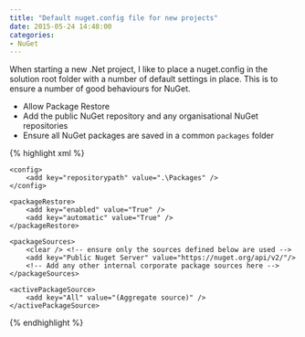 ```yaml
---
title: "Default nuget.config file for new projects"
date: 2015-05-24 14:48:00
categories: 
- NuGet
---
```


When starting a new .Net project, I like to place a nuget.config in the solution root folder with a number of default settings in place.  This is to ensure a number of good behaviours for NuGet.

<!--more-->

* Allow Package Restore
* Add the public NuGet repository and any organisational NuGet repositories
* Ensure all NuGet packages are saved in a common `packages` folder

{% highlight xml %}

<?xml version="1.0" encoding="utf-8"?>
<configuration>

    <config>
        <add key="repositorypath" value=".\Packages" />
    </config>

    <packageRestore>
        <add key="enabled" value="True" />
        <add key="automatic" value="True" />
    </packageRestore>

    <packageSources>
        <clear /> <!-- ensure only the sources defined below are used -->
        <add key="Public Nuget Server" value="https://nuget.org/api/v2/"/>
        <!-- Add any other internal corporate package sources here -->
    </packageSources>

    <activePackageSource>
        <add key="All" value="(Aggregate source)" />
    </activePackageSource>

</configuration>

{% endhighlight %}